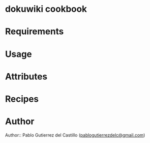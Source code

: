 # dokuwiki cookbook

# Requirements

# Usage

# Attributes

# Recipes

# Author

Author:: Pablo Gutierrez del Castillo (<pablogutierrezdelc@gmail.com>)
